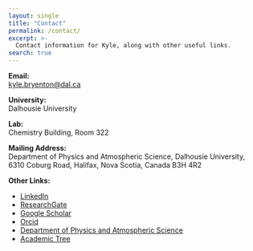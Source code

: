 ```yaml
---
layout: single
title: "Contact"
permalink: /contact/
excerpt: >-
  Contact information for Kyle, along with other useful links.
search: true
---
```


**Email:**  
  [kyle.bryenton@dal.ca](mailto:kyle.bryenton@dal.ca)

**University:**  
  Dalhousie University

**Lab:**  
  Chemistry Building, Room 322

**Mailing Address:**  
  Department of Physics and Atmospheric Science, Dalhousie University,  
  6310 Coburg Road, Halifax, Nova Scotia, Canada B3H 4R2

**Other Links:**
  * [LinkedIn](https://www.linkedin.com/in/kyle-bryenton/)
  * [ResearchGate](https://www.researchgate.net/profile/Kyle-Bryenton)
  * [Google Scholar](https://scholar.google.com/citations?user=QPcC_HkAAAAJ)
  * [Orcid](https://orcid.org/0000-0001-5716-5314)
  * [Department of Physics and Atmospheric Science](https://physics.dal.ca)
  * [Academic Tree](https://academictree.org/chemistry/tree.php?pid=911459&pnodecount=6)

